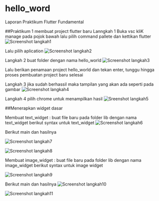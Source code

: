 # hello_word

Laporan Praktikum Flutter Fundamental

##Praktikum 1 membuat project flutter baru
Lanngkah 1 Buka vsc kliK manage pada pojok bawah lalu pilih command pallete dan kettikan flutter
![Screenshot langkah1](dokumentasi/1.png)

Lalu pilih aplication
![Screenshot langkah2](dokumentasi/2.png)

Langkah 2 buat folder dengan nama hello_world
![Screenshot langkah3](dokumentasi/3.PNG)

Lalu berikan penamaan project hello_world dan tekan enter, tunggu hingga proses pembuatan project baru selesai

Langkah 3 jika sudah berhassil maka tampilan yang akan ada seperti pada gambar
![Screenshot langkah4](dokumentasi/4.PNG)

Langkah 4 pilih chrome untuk menampilkan hasil
![Sreenshot langkah5](dokumentasi/5.PNG)

##Menerapkan widget dasar

Membuat text_widget : buat file baru pada folder lib dengan nama text_widget 
berikut syntax untuk text_widget
![Screenshot langkah6](dokumentasi/6.PNG)

Berikut main dan hasilnya

![Screenshot langkah7](dokumentasi/8.PNG)

![Screenshot langkah8](dokumentasi/hasil%20text.PNG)

Membuat image_widget : buat file baru pada folder lib dengan nama image_widget
berikut syntax untuk image widget

![Screenshot langkah9](dokumentasi/7.PNG)

Berikut main dan hasilnya
![Screenshot langkah10](dokumentasi/9.PNG)

![Screenshot langkah11](dokumentasi/hasil%20logo.PNG)
